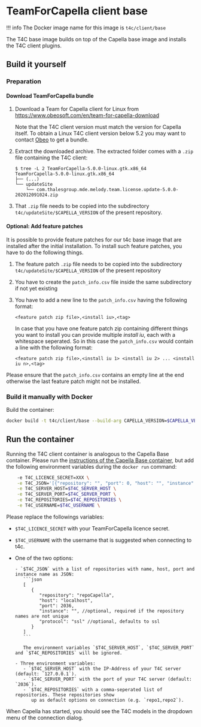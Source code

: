 <!--
 ~ SPDX-FileCopyrightText: Copyright DB InfraGO AG and contributors
 ~ SPDX-License-Identifier: Apache-2.0
 -->

# TeamForCapella client base

<!-- prettier-ignore -->
!!! info
    The Docker image name for this image is `t4c/client/base`

The T4C base image builds on top of the Capella base image and installs the T4C
client plugins.

## Build it yourself

### Preparation

#### Download TeamForCapella bundle

<!-- prettier-ignore -->
1. Download a Team for Capella client for Linux from
   <https://www.obeosoft.com/en/team-for-capella-download>

    Note that the T4C client version must match the version for Capella itself.
   To obtain a Linux T4C client version below 5.2 you may want to contact
   [Obeo](https://www.obeosoft.com/en/team-for-capella-download) to get a bundle.

1. Extract the downloaded archive. The extracted folder comes with a `.zip` file
   containing the T4C client:

    ```text
    $ tree -L 2 TeamForCapella-5.0.0-linux.gtk.x86_64
    TeamForCapella-5.0.0-linux.gtk.x86_64
    ├── (...)
    └── updateSite
        └── com.thalesgroup.mde.melody.team.license.update-5.0.0-202012091024.zip
    ```

1. That `.zip` file needs to be copied into the subdirectory `t4c/updateSite/$CAPELLA_VERSION`
   of the present repository.

#### Optional: Add feature patches

It is possible to provide feature patches for our t4c base image that are
installed after the initial installation. To install such feature patches, you
have to do the following things.

1. The feature patch `.zip` file needs to be copied into the subdirectory
   `t4c/updateSite/$CAPELLA_VERSION` of the present repository
1. You have to create the `patch_info.csv` file inside the same subdirectory if
   not yet existing
1. You have to add a new line to the `patch_info.csv` having the following
   format:

   ```csv
   <feature patch zip file>,<install iu>,<tag>
   ```

   In case that you have one feature patch zip containing different things you
   want to install you can provide multiple _install iu_, each with a
   whitespace seperated. So in this case the `patch_info.csv` would contain a
   line with the following format:

   ```csv
   <feature patch zip file>,<install iu 1> <install iu 2> ... <install iu n>,<tag>
   ```

Please ensure that the `patch_info.csv` contains an empty line at the end
otherwise the last feature patch might not be installed.

### Build it manually with Docker

Build the container:

```zsh
docker build -t t4c/client/base --build-arg CAPELLA_VERSION=$CAPELLA_VERSION t4c
```

## Run the container

Running the T4C client container is analogous to the Capella Base container.
Please run the
[instructions of the Capella Base container](../base.md#run-the-container), but
add the following environment variables during the `docker run` command:

```zsh
    -e T4C_LICENCE_SECRET=XXX \
    -e T4C_JSON='[{"repository": "", "port": 0, "host": "", "instance": "", "protocol": "ssl"}]' \
    -e T4C_SERVER_HOST=$T4C_SERVER_HOST \
    -e T4C_SERVER_PORT=$T4C_SERVER_PORT \
    -e T4C_REPOSITORIES=$T4C_REPOSITORIES \
    -e T4C_USERNAME=$T4C_USERNAME \
```

Please replace the followings variables:

- `$T4C_LICENCE_SECRET` with your TeamForCapella licence secret.
- `$T4C_USERNAME` with the username that is suggested when connecting to t4c.
- One of the two options:

      - `$T4C_JSON` with a list of repositories with name, host, port and instance name as JSON:
         ```json
         [
            {
               "repository": "repoCapella",
               "host": "localhost",
               "port": 2036,
               "instance": "", //optional, required if the repository names are not unique
               "protocol": "ssl" //optional, defaults to ssl
            }
         ]
         ```

         The environment variables `$T4C_SERVER_HOST`, `$T4C_SERVER_PORT` and `$T4C_REPOSITORIES` will be ignored.

      - Three environment variables:
         - `$T4C_SERVER_HOST` with the IP-Address of your T4C server (default: `127.0.0.1`).
         - `$T4C_SERVER_PORT` with the port of your T4C server (default: `2036`).
         - `$T4C_REPOSITORIES` with a comma-seperated list of repositories. These repositories show
            up as default options on connection (e.g. `repo1,repo2`).

When Capella has started, you should see the T4C models in the dropdown menu of
the connection dialog.
